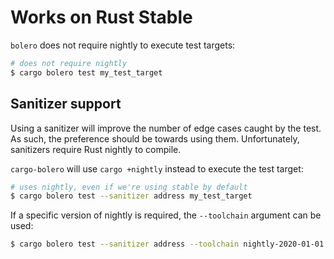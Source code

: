 # Works on Rust Stable

`bolero` does not require nightly to execute test targets:

```bash
# does not require nightly
$ cargo bolero test my_test_target
```

## Sanitizer support

Using a sanitizer will improve the number of edge cases caught by the test. As such, the preference should be towards using them. Unfortunately, sanitizers require Rust nightly to compile.

`cargo-bolero` will use `cargo +nightly` instead to execute the test target:

```bash
# uses nightly, even if we're using stable by default
$ cargo bolero test --sanitizer address my_test_target
```

If a specific version of nightly is required, the `--toolchain` argument can be used:

```bash
$ cargo bolero test --sanitizer address --toolchain nightly-2020-01-01 my_test_target
```
